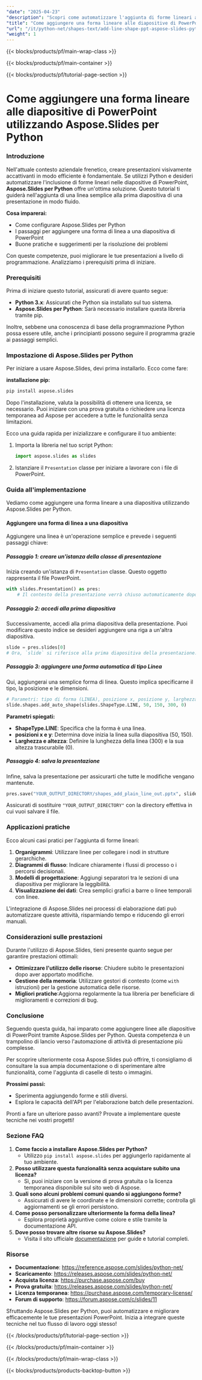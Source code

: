 ```yaml
---
"date": "2025-04-23"
"description": "Scopri come automatizzare l'aggiunta di forme lineari alle diapositive di PowerPoint utilizzando Aspose.Slides in Python, migliorando facilmente le tue presentazioni."
"title": "Come aggiungere una forma lineare alle diapositive di PowerPoint utilizzando Aspose.Slides per Python"
"url": "/it/python-net/shapes-text/add-line-shape-ppt-aspose-slides-python/"
"weight": 1
---
```


{{< blocks/products/pf/main-wrap-class >}}

{{< blocks/products/pf/main-container >}}

{{< blocks/products/pf/tutorial-page-section >}}
# Come aggiungere una forma lineare alle diapositive di PowerPoint utilizzando Aspose.Slides per Python

### Introduzione

Nell'attuale contesto aziendale frenetico, creare presentazioni visivamente accattivanti in modo efficiente è fondamentale. Se utilizzi Python e desideri automatizzare l'inclusione di forme lineari nelle diapositive di PowerPoint, **Aspose.Slides per Python** offre un'ottima soluzione. Questo tutorial ti guiderà nell'aggiunta di una linea semplice alla prima diapositiva di una presentazione in modo fluido.

**Cosa imparerai:**
- Come configurare Aspose.Slides per Python
- I passaggi per aggiungere una forma di linea a una diapositiva di PowerPoint
- Buone pratiche e suggerimenti per la risoluzione dei problemi

Con queste competenze, puoi migliorare le tue presentazioni a livello di programmazione. Analizziamo i prerequisiti prima di iniziare.

### Prerequisiti

Prima di iniziare questo tutorial, assicurati di avere quanto segue:
- **Python 3.x**: Assicurati che Python sia installato sul tuo sistema.
- **Aspose.Slides per Python**: Sarà necessario installare questa libreria tramite pip.

Inoltre, sebbene una conoscenza di base della programmazione Python possa essere utile, anche i principianti possono seguire il programma grazie ai passaggi semplici.

### Impostazione di Aspose.Slides per Python

Per iniziare a usare Aspose.Slides, devi prima installarlo. Ecco come fare:

**installazione pip:**

```bash
pip install aspose.slides
```

Dopo l'installazione, valuta la possibilità di ottenere una licenza, se necessario. Puoi iniziare con una prova gratuita o richiedere una licenza temporanea ad Aspose per accedere a tutte le funzionalità senza limitazioni.

Ecco una guida rapida per inizializzare e configurare il tuo ambiente:

1. Importa la libreria nel tuo script Python:
   ```python
   import aspose.slides as slides
   ```

2. Istanziare il `Presentation` classe per iniziare a lavorare con i file di PowerPoint.

### Guida all'implementazione

Vediamo come aggiungere una forma lineare a una diapositiva utilizzando Aspose.Slides per Python.

#### Aggiungere una forma di linea a una diapositiva

Aggiungere una linea è un'operazione semplice e prevede i seguenti passaggi chiave:

##### Passaggio 1: creare un'istanza della classe di presentazione
Inizia creando un'istanza di `Presentation` classe. Questo oggetto rappresenta il file PowerPoint.
```python
with slides.Presentation() as pres:
    # Il contesto della presentazione verrà chiuso automaticamente dopo l'uso.
```

##### Passaggio 2: accedi alla prima diapositiva

Successivamente, accedi alla prima diapositiva della presentazione. Puoi modificare questo indice se desideri aggiungere una riga a un'altra diapositiva.
```python
slide = pres.slides[0]
# Ora, `slide` si riferisce alla prima diapositiva della presentazione.
```

##### Passaggio 3: aggiungere una forma automatica di tipo Linea

Qui, aggiungerai una semplice forma di linea. Questo implica specificarne il tipo, la posizione e le dimensioni.
```python
# Parametri: tipo di forma (LINEA), posizione x, posizione y, larghezza, altezza
slide.shapes.add_auto_shape(slides.ShapeType.LINE, 50, 150, 300, 0)
```

**Parametri spiegati:**
- **ShapeType.LINE**: Specifica che la forma è una linea.
- **posizioni x e y**: Determina dove inizia la linea sulla diapositiva (50, 150).
- **Larghezza e altezza**: Definire la lunghezza della linea (300) e la sua altezza trascurabile (0).

##### Passaggio 4: salva la presentazione

Infine, salva la presentazione per assicurarti che tutte le modifiche vengano mantenute.
```python
pres.save("YOUR_OUTPUT_DIRECTORY/shapes_add_plain_line_out.pptx", slides.export.SaveFormat.PPTX)
```

Assicurati di sostituire `"YOUR_OUTPUT_DIRECTORY"` con la directory effettiva in cui vuoi salvare il file.

### Applicazioni pratiche

Ecco alcuni casi pratici per l'aggiunta di forme lineari:
1. **Organigrammi**: Utilizzare linee per collegare i nodi in strutture gerarchiche.
2. **Diagrammi di flusso**: Indicare chiaramente i flussi di processo o i percorsi decisionali.
3. **Modelli di progettazione**: Aggiungi separatori tra le sezioni di una diapositiva per migliorare la leggibilità.
4. **Visualizzazione dei dati**: Crea semplici grafici a barre o linee temporali con linee.

L'integrazione di Aspose.Slides nei processi di elaborazione dati può automatizzare queste attività, risparmiando tempo e riducendo gli errori manuali.

### Considerazioni sulle prestazioni

Durante l'utilizzo di Aspose.Slides, tieni presente quanto segue per garantire prestazioni ottimali:
- **Ottimizzare l'utilizzo delle risorse**: Chiudere subito le presentazioni dopo aver apportato modifiche.
- **Gestione della memoria**: Utilizzare gestori di contesto (come `with` istruzioni) per la gestione automatica delle risorse.
- **Migliori pratiche**:Aggiorna regolarmente la tua libreria per beneficiare di miglioramenti e correzioni di bug.

### Conclusione

Seguendo questa guida, hai imparato come aggiungere linee alle diapositive di PowerPoint tramite Aspose.Slides per Python. Questa competenza è un trampolino di lancio verso l'automazione di attività di presentazione più complesse.

Per scoprire ulteriormente cosa Aspose.Slides può offrire, ti consigliamo di consultare la sua ampia documentazione o di sperimentare altre funzionalità, come l'aggiunta di caselle di testo o immagini.

**Prossimi passi:**
- Sperimenta aggiungendo forme e stili diversi.
- Esplora le capacità dell'API per l'elaborazione batch delle presentazioni.

Pronti a fare un ulteriore passo avanti? Provate a implementare queste tecniche nei vostri progetti!

### Sezione FAQ

1. **Come faccio a installare Aspose.Slides per Python?**
   - Utilizzo `pip install aspose.slides` per aggiungerlo rapidamente al tuo ambiente.
2. **Posso utilizzare questa funzionalità senza acquistare subito una licenza?**
   - Sì, puoi iniziare con la versione di prova gratuita o la licenza temporanea disponibile sul sito web di Aspose.
3. **Quali sono alcuni problemi comuni quando si aggiungono forme?**
   - Assicurati di avere le coordinate e le dimensioni corrette; controlla gli aggiornamenti se gli errori persistono.
4. **Come posso personalizzare ulteriormente la forma della linea?**
   - Esplora proprietà aggiuntive come colore e stile tramite la documentazione API.
5. **Dove posso trovare altre risorse su Aspose.Slides?**
   - Visita il sito ufficiale [documentazione](https://reference.aspose.com/slides/python-net/) per guide e tutorial completi.

### Risorse
- **Documentazione**: https://reference.aspose.com/slides/python-net/
- **Scaricamento**: https://releases.aspose.com/slides/python-net/
- **Acquista licenza**: https://purchase.aspose.com/buy
- **Prova gratuita**: https://releases.aspose.com/slides/python-net/
- **Licenza temporanea**: https://purchase.aspose.com/temporary-license/
- **Forum di supporto**: https://forum.aspose.com/c/slides/11

Sfruttando Aspose.Slides per Python, puoi automatizzare e migliorare efficacemente le tue presentazioni PowerPoint. Inizia a integrare queste tecniche nel tuo flusso di lavoro oggi stesso!

{{< /blocks/products/pf/tutorial-page-section >}}

{{< /blocks/products/pf/main-container >}}

{{< /blocks/products/pf/main-wrap-class >}}

{{< blocks/products/products-backtop-button >}}